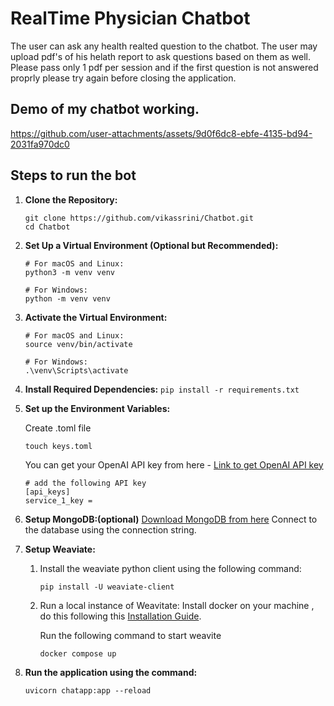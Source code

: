 # RealTime Physician Chatbot
<p>The user can ask any health realted question to the chatbot. The user may upload pdf's of his helath report to ask questions based on them as well. Please pass only 1 pdf per session and if the first question is not answered proprly please try again before closing the application.</p>

## Demo of my chatbot working.


https://github.com/user-attachments/assets/9d0f6dc8-ebfe-4135-bd94-2031fa970dc0



## Steps to run the bot
1. **Clone the Repository:**
    ```
    git clone https://github.com/vikassrini/Chatbot.git
    cd Chatbot 
    ```

2. **Set Up a Virtual Environment (Optional but Recommended):**
    ```
    # For macOS and Linux:
    python3 -m venv venv

    # For Windows:
    python -m venv venv
    ```

3. **Activate the Virtual Environment:**
    ```
    # For macOS and Linux:
    source venv/bin/activate

    # For Windows:
    .\venv\Scripts\activate
    ```

4. **Install Required Dependencies:**
```pip install -r requirements.txt```


5. **Set up the Environment Variables:**

    Create .toml file
    ```
    touch keys.toml
    ```
    You can get your OpenAI API key from here - [Link to get OpenAI API key](https://openai.com/blog/openai-api)
    ```
    # add the following API key
    [api_keys]
    service_1_key = 
    ```

6. **Setup MongoDB:(optional)**
    [Download MongoDB from here](https://www.mongodb.com/try/download/community-kubernetes-operator)
    Connect to the database using the connection string.
7. **Setup Weaviate:**
    1. Install the weaviate python client using the following command:
        ```        
        pip install -U weaviate-client
        ```       
    2. Run a local instance of Weavitate:
        Install docker on your machine , do this following this [Installation Guide](https://docs.docker.com/get-started/get-docker/).
        
       Run the following command to start weavite 
         ```   
         docker compose up
         ``` 
8. **Run the application using the command:**
    ```
    uvicorn chatapp:app --reload
    ```
